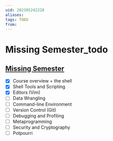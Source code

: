 ```yaml
---
uid: 202305242228
aliases: 
tags: TODO
from: 
---
```

# Missing Semester_todo

## [Missing Semester](https://missing.csail.mit.edu/)

- [x] Course overview + the shell
- [x] Shell Tools and Scripting
- [x] Editors (Vim)
- [ ] Data Wrangling
- [ ] Command-line Environment
- [ ] Version Control (Git)
- [ ] Debugging and Profiling
- [ ] Metaprogramming
- [ ] Security and Cryptography
- [ ] Potpourri